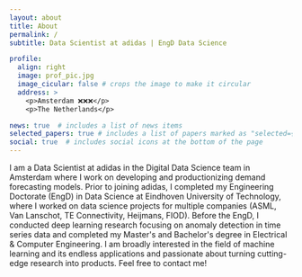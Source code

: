 ```yaml
---
layout: about
title: About
permalink: /
subtitle: Data Scientist at adidas | EngD Data Science

profile:
  align: right
  image: prof_pic.jpg
  image_cicular: false # crops the image to make it circular
  address: >
    <p>Amsterdam ❌❌❌</p>
    <p>The Netherlands</p>

news: true  # includes a list of news items
selected_papers: true # includes a list of papers marked as "selected={true}"
social: true  # includes social icons at the bottom of the page
---
```


I am a Data Scientist at adidas in the Digital Data Science team in Amsterdam where I work on developing and productionizing demand forecasting models. Prior to joining adidas, I completed my Engineering Doctorate (EngD) in Data Science at Eindhoven University of Technology, where I worked on data science projects for multiple companies (ASML, Van Lanschot, TE Connectivity, Heijmans, FIOD). Before the EngD, I conducted deep learning research focusing on anomaly detection in time series data and completed my Master's and Bachelor's degree in Electrical & Computer Engineering. I am broadly interested in the field of machine learning and its endless applications and passionate about turning cutting-edge research into products. Feel free to contact me!
